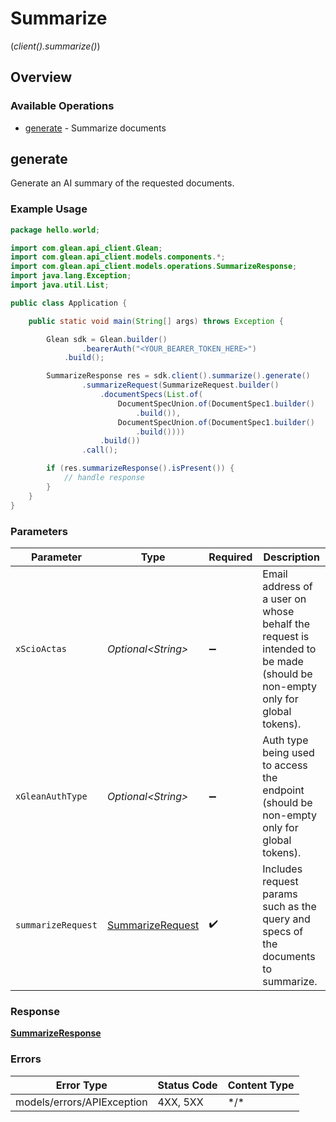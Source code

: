 # Summarize
(*client().summarize()*)

## Overview

### Available Operations

* [generate](#generate) - Summarize documents

## generate

Generate an AI summary of the requested documents.

### Example Usage

```java
package hello.world;

import com.glean.api_client.Glean;
import com.glean.api_client.models.components.*;
import com.glean.api_client.models.operations.SummarizeResponse;
import java.lang.Exception;
import java.util.List;

public class Application {

    public static void main(String[] args) throws Exception {

        Glean sdk = Glean.builder()
                .bearerAuth("<YOUR_BEARER_TOKEN_HERE>")
            .build();

        SummarizeResponse res = sdk.client().summarize().generate()
                .summarizeRequest(SummarizeRequest.builder()
                    .documentSpecs(List.of(
                        DocumentSpecUnion.of(DocumentSpec1.builder()
                            .build()),
                        DocumentSpecUnion.of(DocumentSpec1.builder()
                            .build())))
                    .build())
                .call();

        if (res.summarizeResponse().isPresent()) {
            // handle response
        }
    }
}
```

### Parameters

| Parameter                                                                                                                | Type                                                                                                                     | Required                                                                                                                 | Description                                                                                                              |
| ------------------------------------------------------------------------------------------------------------------------ | ------------------------------------------------------------------------------------------------------------------------ | ------------------------------------------------------------------------------------------------------------------------ | ------------------------------------------------------------------------------------------------------------------------ |
| `xScioActas`                                                                                                             | *Optional\<String>*                                                                                                      | :heavy_minus_sign:                                                                                                       | Email address of a user on whose behalf the request is intended to be made (should be non-empty only for global tokens). |
| `xGleanAuthType`                                                                                                         | *Optional\<String>*                                                                                                      | :heavy_minus_sign:                                                                                                       | Auth type being used to access the endpoint (should be non-empty only for global tokens).                                |
| `summarizeRequest`                                                                                                       | [SummarizeRequest](../../models/components/SummarizeRequest.md)                                                          | :heavy_check_mark:                                                                                                       | Includes request params such as the query and specs of the documents to summarize.                                       |

### Response

**[SummarizeResponse](../../models/operations/SummarizeResponse.md)**

### Errors

| Error Type                 | Status Code                | Content Type               |
| -------------------------- | -------------------------- | -------------------------- |
| models/errors/APIException | 4XX, 5XX                   | \*/\*                      |